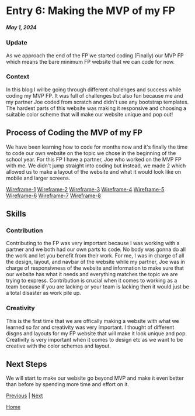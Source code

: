 # Entry 6: Making the MVP of my FP
##### May 1, 2024
### Update
As we approach the end of the FP we started coding (Finally) our MVP FP which means the bare minimum FP website that we can code for now.

### Context
In this blog I willbe going through different challenges and success while coding my MVP FP. It was full of challenges but also fun because me and my partner Joe coded from scratch and didn't use any bootstrap templates. The hardest parts of this website was making it responsive and choosing a suitable color scheme that will make our website unique and pop out!

## Process of Coding the MVP of my FP
We have been learning how to code for months now and it's finally the time to code our own website on the topic we chose in the beginning of the school year. For this FP I have a partner, Joe who worked on the MVP FP with me. We didn't jump straight into coding but instead, we made 2 which allowed us to make a layout of the website and what it would look like on mobile and larger screens.

[Wireframe-1](../prep/wireframe1.png)
[Wireframe-2](../prep/wireframe2.png)
[Wireframe-3](../prep/wireframe3.png)
[Wireframe-4](../prep/wireframe4.png)
[Wireframe-5](../prep/wireframe5.png)
[Wireframe-6](../prep/wireframe6.png)
[Wireframe-7](../prep/wireframe7.png)
[Wireframe-8](../prep/wireframe8.png)  




## Skills

### Contribution
Contributing to the FP was very important because I was working with a partner and we both had our own parts to code. No body was gonna do all the work and let you benefit from their work. For me, I was in charge of all the design, layout, and navbar of the website while my partner, Joe was in charge of responsivness of the website and information to make sure that our website has what it needs and everything matches the topic we are trying to express. Contribution is crucial when it comes to working as a team because if you are lacking or your team is lacking then it would just be a total disaster as work pile up.

### Creativity
This is the first time that we are offically making a website with what we learned so far and creativity was very important. I thought of different disgns and layouts for my FP website that will make it look unique and pop. Creativity is very important when it comes to design etc as we want to be creative with the color schemes and layout.

## Next Steps
We will start to make our website go beyond MVP and make it even better than before by spending more time and effort on it.

















[Previous](entry05.md) | [Next](entry07.md)

[Home](../README.md)
